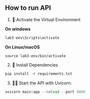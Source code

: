 ## How to run API

1. 🔌 Activate the Virtual Environment

**On windows**
```python
lab3-env\Scripts\activate 
```
**On Linux/macOS**

```
source lab3-env/bin/activate
```


2. 🍞 Install Dependencies

```python
pip install -r requirements.txt
```

3. 🧑‍🦽 Start the API with Uvicorn:

```python
uvicorn main:app --reload --port 8000    
```